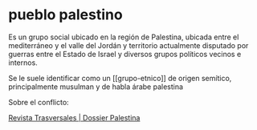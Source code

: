 # pueblo palestino
Es un grupo social ubicado en la región de Palestina, ubicada entre el mediterráneo y el valle del Jordán y territorio actualmente disputado por guerras entre el Estado de Israel y diversos grupos políticos vecinos e internos.

Se le suele identificar como un [[grupo-etnico]] de origen semítico, principalmente musulman y de habla árabe palestina

Sobre el conflicto:

[Revista Trasversales | Dossier Palestina](http://www.trasversales.net/ptemas.php3?listatema=260&enviar=Ver+tema)
